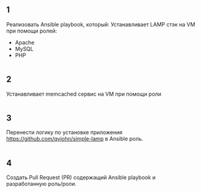 ## 1

Реализовать Ansible playbook, который:
Устанавливает LAMP стэк на VM при помощи ролей:
- Apache
- MySQL
- PHP

```
```


## 2

Устанавливает memcached сервис на VM при помощи роли

```
```


## 3

Перенести логику по установке приложения https://github.com/qyjohn/simple-lamp в Ansible роль.

```
```

## 4

Создать Pull Request (PR) содержащий Ansible playbook и разработанную роль/роли.

```
```